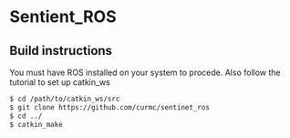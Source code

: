 # Sentient_ROS


## Build instructions

You must have ROS installed on your system to procede. Also follow the tutorial to set up catkin_ws

``` bash
$ cd /path/to/catkin_ws/src
$ git clone https://github.com/curmc/sentinet_ros
$ cd ../
$ catkin_make
```


